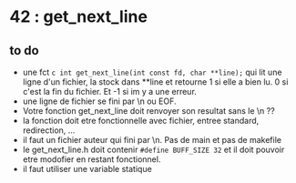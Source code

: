 # 42 : get_next_line

## to do
- une fct ```c int get_next_line(int const fd, char **line);``` qui lit une ligne d'un fichier, la stock dans **line et retourne 1 si elle a bien lu. 0 si c'est la fin du fichier. Et -1 si im y a une erreur.
- une ligne de fichier se fini par \n ou EOF.
- Votre fonction get_next_line doit renvoyer son resultat sans le \n ?? 
- la fonction doit etre fonctionnelle avec fichier, entree standard, redirection, ...
- il faut un fichier auteur qui fini par \n. Pas de main et pas de makefile
- le get_next_line.h doit contenir `#define BUFF_SIZE 32` et il doit pouvoir etre modofier en restant fonctionnel.
- il faut utiliser une variable statique
